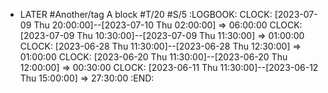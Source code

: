 - LATER #Another/tag A block #T/20 #S/5
  :LOGBOOK:
  CLOCK: [2023-07-09 Thu 20:00:00]--[2023-07-10 Thu 02:00:00] =>  06:00:00
  CLOCK: [2023-07-09 Thu 10:30:00]--[2023-07-09 Thu 11:30:00] =>  01:00:00
  CLOCK: [2023-06-28 Thu 11:30:00]--[2023-06-28 Thu 12:30:00] =>  01:00:00
  CLOCK: [2023-06-20 Thu 11:30:00]--[2023-06-20 Thu 12:00:00] =>  00:30:00
  CLOCK: [2023-06-11 Thu 11:30:00]--[2023-06-12 Thu 15:00:00] =>  27:30:00
  :END:
